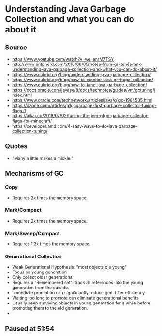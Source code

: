 # Understanding Java Garbage Collection and what you can do about it

## Source

   - https://www.youtube.com/watch?v=we_enrM7TSY  
   - http://www.entpnerd.com/2018/08/05/notes-from-gil-tenes-talk-understanding-java-garbage-collection-and-what-you-can-do-about-it/
   - https://www.cubrid.org/blog/understanding-java-garbage-collection/
   - https://www.cubrid.org/blog/how-to-monitor-java-garbage-collection/
   - https://www.cubrid.org/blog/how-to-tune-java-garbage-collection/
   - https://docs.oracle.com/javase/8/docs/technotes/guides/vm/gctuning/index.html
   - https://www.oracle.com/technetwork/articles/java/g1gc-1984535.html
   - https://dzone.com/articles/g1gcgarbage-first-garbage-collector-tuning-flags-1
   - https://aikar.co/2018/07/02/tuning-the-jvm-g1gc-garbage-collector-flags-for-minecraft/
   - https://developer.amd.com/4-easy-ways-to-do-java-garbage-collection-tuning/
   
## Quotes

   - "Many a little makes a mickle."

## Mechanisms of GC

### Copy
   
   - Requires 2x times the memory space.  

### Mark/Compact

   - Requires 2x times the memory space.  
   
### Mark/Sweep/Compact
   
   - Requires 1.3x times the memory space.  
   
### Generational Collection
  
   - Weak Generational Hypothesis: "most objects die young"  
   - Focus on young generation  
   - Only collect older generations  
   - Requires a "Remembered set": track all references into the young generation from the outside.   
   - Immediate promotion can significantly reduce gen. filter efficiency  
   - Waiting too long to promote can eliminate generational benefits  
   - Usually keep surviving objects in young generation for a while before promoting them to the old generation.  
   - 

## Paused at 51:54

